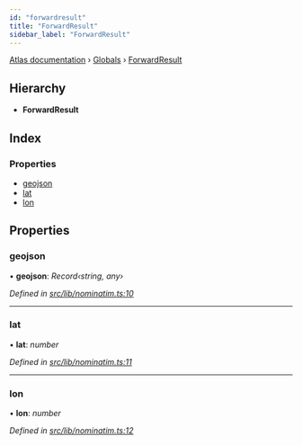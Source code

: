 ```yaml
---
id: "forwardresult"
title: "ForwardResult"
sidebar_label: "ForwardResult"
---
```


[Atlas documentation](../index.md) › [Globals](../globals.md) › [ForwardResult](forwardresult.md)

## Hierarchy

* **ForwardResult**

## Index

### Properties

* [geojson](forwardresult.md#geojson)
* [lat](forwardresult.md#lat)
* [lon](forwardresult.md#lon)

## Properties

###  geojson

• **geojson**: *Record‹string, any›*

*Defined in [src/lib/nominatim.ts:10](https://github.com/chronark/atlas/blob/3be8226/src/lib/nominatim.ts#L10)*

___

###  lat

• **lat**: *number*

*Defined in [src/lib/nominatim.ts:11](https://github.com/chronark/atlas/blob/3be8226/src/lib/nominatim.ts#L11)*

___

###  lon

• **lon**: *number*

*Defined in [src/lib/nominatim.ts:12](https://github.com/chronark/atlas/blob/3be8226/src/lib/nominatim.ts#L12)*
